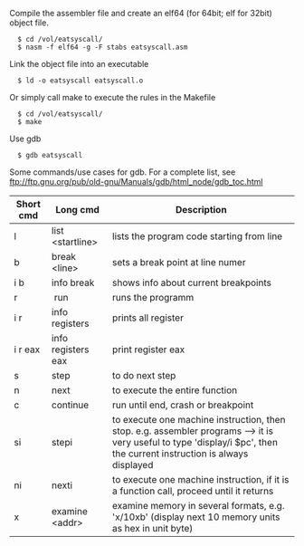 Compile the assembler file and create an elf64 (for 64bit; elf for 32bit) object file. 
  
```shell
  $ cd /vol/eatsyscall/
  $ nasm -f elf64 -g -F stabs eatsyscall.asm
```
Link the object file into an executable

```shell
  $ ld -o eatsyscall eatsyscall.o
```

Or simply call make to execute the rules in the Makefile
```shell
  $ cd /vol/eatsyscall/
  $ make
```

Use gdb

```shell
  $ gdb eatsyscall
```

Some commands/use cases for gdb. For a complete list, see ftp://ftp.gnu.org/pub/old-gnu/Manuals/gdb/html_node/gdb_toc.html

Short cmd | Long cmd | Description
----------|----------|------------
l | list &lt;startline&gt; | lists the program code starting from line <startline>
b | break &lt;line&gt; | sets a break point at line numer <line>
i b | info break | shows info about current breakpoints
r | run | runs the programm
i r | info registers | prints all register
i r eax | info registers eax | print register eax
s | step | to do next step
n | next | to execute the entire function
c | continue | run until end, crash or breakpoint
si | stepi |  to execute one machine instruction, then stop. e.g. assembler programs --> it is very useful to type 'display/i $pc', then the current instruction is always displayed
ni | nexti | to execute one machine instruction, if it is a function call, proceed until it returns
x | examine &lt;addr&gt; | examine memory in several formats, e.g. 'x/10xb' (display next 10 memory units as hex in unit byte)


